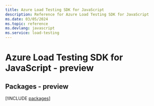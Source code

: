 ```yaml
---
title: Azure Load Testing SDK for JavaScript
description: Reference for Azure Load Testing SDK for JavaScript
ms.date: 03/05/2024
ms.topic: reference
ms.devlang: javascript
ms.service: load-testing
---
```

# Azure Load Testing SDK for JavaScript - preview
## Packages - preview
[!INCLUDE [packages](load-testing-index.md)]